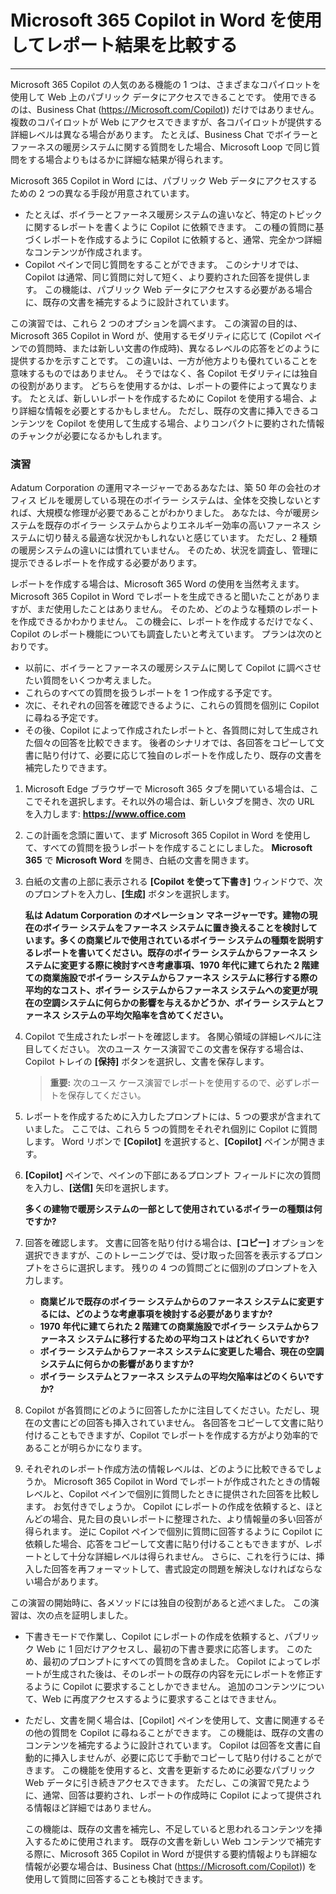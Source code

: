 # Microsoft 365 Copilot in Word を使用してレポート結果を比較する
---
Microsoft 365 Copilot の人気のある機能の 1 つは、さまざまなコパイロットを使用して Web 上のパブリック データにアクセスできることです。 使用できるのは、Business Chat (https://Microsoft.com/Copilot)) だけではありません。 複数のコパイロットが Web にアクセスできますが、各コパイロットが提供する詳細レベルは異なる場合があります。 たとえば、Business Chat でボイラーとファーネスの暖房システムに関する質問をした場合、Microsoft Loop で同じ質問をする場合よりもはるかに詳細な結果が得られます。

Microsoft 365 Copilot in Word には、パブリック Web データにアクセスするための 2 つの異なる手段が用意されています。

 -  たとえば、ボイラーとファーネス暖房システムの違いなど、特定のトピックに関するレポートを書くように Copilot に依頼できます。 この種の質問に基づくレポートを作成するように Copilot に依頼すると、通常、完全かつ詳細なコンテンツが作成されます。
 -  Copilot ペインで同じ質問をすることができます。 このシナリオでは、Copilot は通常、同じ質問に対して短く、より要約された回答を提供します。 この機能は、パブリック Web データにアクセスする必要がある場合に、既存の文書を補完するように設計されています。

この演習では、これら 2 つのオプションを調べます。 この演習の目的は、Microsoft 365 Copilot in Word が、使用するモダリティに応じて (Copilot ペインでの質問時、または新しい文書の作成時)、異なるレベルの応答をどのように提供するかを示すことです。 この違いは、一方が他方よりも優れていることを意味するものではありません。 そうではなく、各 Copilot モダリティには独自の役割があります。 どちらを使用するかは、レポートの要件によって異なります。 たとえば、新しいレポートを作成するために Copilot を使用する場合、より詳細な情報を必要とするかもしません。 ただし、既存の文書に挿入できるコンテンツを Copilot を使用して生成する場合、よりコンパクトに要約された情報のチャンクが必要になるかもしれます。

### 演習

Adatum Corporation の運用マネージャーであるあなたは、築 50 年の会社のオフィス ビルを暖房している現在のボイラー システムは、全体を交換しないとすれば、大規模な修理が必要であることがわかりました。 あなたは、今が暖房システムを既存のボイラー システムからよりエネルギー効率の高いファーネス システムに切り替える最適な状況かもしれないと感じています。 ただし、2 種類の暖房システムの違いには慣れていません。 そのため、状況を調査し、管理に提示できるレポートを作成する必要があります。

レポートを作成する場合は、Microsoft 365 Word の使用を当然考えます。 Microsoft 365 Copilot in Word でレポートを生成できると聞いたことがありますが、まだ使用したことはありません。 そのため、どのような種類のレポートを作成できるかわかりません。 この機会に、レポートを作成するだけでなく、Copilot のレポート機能についても調査したいと考えています。 プランは次のとおりです。

 -  以前に、ボイラーとファーネスの暖房システムに関して Copilot に調べさせたい質問をいくつか考えました。
 -  これらのすべての質問を扱うレポートを 1 つ作成する予定です。
 -  次に、それぞれの回答を確認できるように、これらの質問を個別に Copilot に尋ねる予定です。
 -  その後、Copilot によって作成されたレポートと、各質問に対して生成された個々の回答を比較できます。 後者のシナリオでは、各回答をコピーして文書に貼り付けて、必要に応じて独自のレポートを作成したり、既存の文書を補完したりできます。

1.  Microsoft Edge ブラウザーで Microsoft 365 タブを開いている場合は、ここでそれを選択します。それ以外の場合は、新しいタブを開き、次の URL を入力します: **https://www.office.com**
2.  この計画を念頭に置いて、まず Microsoft 365 Copilot in Word を使用して、すべての質問を扱うレポートを作成することにしました。 **Microsoft 365** で **Microsoft Word** を開き、白紙の文書を開きます。
3.  白紙の文書の上部に表示される **[Copilot を使って下書き]** ウィンドウで、次のプロンプトを入力し、**[生成]** ボタンを選択します。
    
    **私は Adatum Corporation のオペレーション マネージャーです。建物の現在のボイラー システムをファーネス システムに置き換えることを検討しています。多くの商業ビルで使用されているボイラー システムの種類を説明するレポートを書いてください。既存のボイラー システムからファーネス システムに変更する際に検討すべき考慮事項、1970 年代に建てられた 2 階建ての商業施設でボイラー システムからファーネス システムに移行する際の平均的なコスト、ボイラー システムからファーネス システムへの変更が現在の空調システムに何らかの影響を与えるかどうか、ボイラー システムとファーネス システムの平均欠陥率を含めてください。**
4.  Copilot で生成されたレポートを確認します。 各関心領域の詳細レベルに注目してください。 次のユース ケース演習でこの文書を保存する場合は、Copilot トレイの **[保持]** ボタンを選択し、文書を保存します。
    
    > **重要:** 次のユース ケース演習でレポートを使用するので、必ずレポートを保存してください。
5.  レポートを作成するために入力したプロンプトには、5 つの要求が含まれていました。 ここでは、これら 5 つの質問をそれぞれ個別に Copilot に質問します。 Word リボンで **[Copilot]** を選択すると、**[Copilot]** ペインが開きます。
6.  **[Copilot]** ペインで、ペインの下部にあるプロンプト フィールドに次の質問を入力し、**[送信]** 矢印を選択します。
    
    **多くの建物で暖房システムの一部として使用されているボイラーの種類は何ですか?**
7.  回答を確認します。 文書に回答を貼り付ける場合は、**[コピー]** オプションを選択できますが、このトレーニングでは、受け取った回答を表示するプロンプトをさらに選択します。 残りの 4 つの質問ごとに個別のプロンプトを入力します。
     -  **商業ビルで既存のボイラー システムからのファーネス システムに変更するには、どのような考慮事項を検討する必要がありますか?**
     -  **1970 年代に建てられた 2 階建ての商業施設でボイラー システムからファーネス システムに移行するための平均コストはどれくらいですか?**
     -  **ボイラー システムからファーネス システムに変更した場合、現在の空調システムに何らかの影響がありますか?**
     -  **ボイラー システムとファーネス システムの平均欠陥率はどのくらいですか?**
8.  Copilot が各質問にどのように回答したかに注目してください。ただし、現在の文書にどの回答も挿入されていません。 各回答をコピーして文書に貼り付けることもできますが、Copilot でレポートを作成する方がより効率的であることが明らかになります。
9.  それぞれのレポート作成方法の情報レベルは、どのように比較できるでしょうか。 Microsoft 365 Copilot in Word でレポートが作成されたときの情報レベルと、Copilot ペインで個別に質問したときに提供された回答を比較します。 お気付きでしょうか。 Copilot にレポートの作成を依頼すると、ほとんどの場合、見た目の良いレポートに整理された、より情報量の多い回答が得られます。 逆に Copilot ペインで個別に質問に回答するように Copilot に依頼した場合、応答をコピーして文書に貼り付けることもできますが、レポートとして十分な詳細レベルは得られません。 さらに、これを行うには、挿入した回答を再フォーマットして、書式設定の問題を解決しなければならない場合があります。

この演習の開始時に、各メソッドには独自の役割があると述べました。 この演習は、次の点を証明しました。

 -  下書きモードで作業し、Copilot にレポートの作成を依頼すると、パブリック Web に 1 回だけアクセスし、最初の下書き要求に応答します。 このため、最初のプロンプトにすべての質問を含めました。 Copilot によってレポートが生成された後は、そのレポートの既存の内容を元にレポートを修正するように Copilot に要求することしかできません。 追加のコンテンツについて、Web に再度アクセスするように要求することはできません。
 -  ただし、文書を開く場合は、[Copilot] ペインを使用して、文書に関連するその他の質問を Copilot に尋ねることができます。 この機能は、既存の文書のコンテンツを補完するように設計されています。 Copilot は回答を文書に自動的に挿入しませんが、必要に応じて手動でコピーして貼り付けることができます。 この機能を使用すると、文書を更新するために必要なパブリック Web データに引き続きアクセスできます。 ただし、この演習で見たように、通常、回答は要約され、レポートの作成時に Copilot によって提供される情報ほど詳細ではありません。
    
    この機能は、既存の文書を補完し、不足していると思われるコンテンツを挿入するために使用されます。 既存の文書を新しい Web コンテンツで補完する際に、Microsoft 365 Copilot in Word が提供する要約情報よりも詳細な情報が必要な場合は、Business Chat (https://Microsoft.com/Copilot)) を使用して質問に回答することも検討できます。
